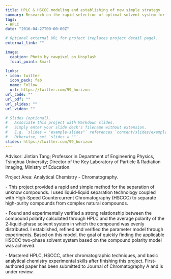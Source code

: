 ```yaml
---
title: HPLC & HSCCC modeling and establishing of new simple strategy
summary: Research on the rapid selection of optimal solvent system for HSCCC based on the HPLC polarity parameter model
tags:
- HPLC
date: "2016-04-27T00:00:00Z"

# Optional external URL for project (replaces project detail page).
external_link: ""

image:
  caption: Photo by rawpixel on Unsplash
  focal_point: Smart

links:
- icon: twitter
  icon_pack: fab
  name: Follow
  url: https://twitter.com/99_horizon
url_code: ""
url_pdf: ""
url_slides: ""
url_video: ""

# Slides (optional).
#   Associate this project with Markdown slides.
#   Simply enter your slide deck's filename without extension.
#   E.g. `slides = "example-slides"` references `content/slides/example-slides.md`.
#   Otherwise, set `slides = ""`.
slides: https://twitter.com/99_horizon
---
```


Advisor: Jintian Tang; Professor in Department of Engineering Physics, Tsinghua University; Director of the Key Laboratory of Particle & Radiation Imaging, Ministry of Education.

Project Area: Analytical Chemistry - Chromatography.

\-	This project provided a rapid and simple method for the separation of unknow compounds. I used liquid-liquid separation technology coupled with High-Speed Countercurrent Chromatography (HSCCC) to separate high-purity compounds from complex natural compounds. 

\-	Found and experimentally verified a strong relationship between the compound polarity calculated through HPLC and the average polarity of the 2-liquid-phase solvent system in which the compound was evenly distributed. I established, refined and verified the parameter model through experiments. Based on this model, the goal of quickly finding the applicable HSCCC two-phase solvent system based on the compound polarity model was achieved. 

\-	Mastered HPLC, HSCCC, other chromatographic techniques, and basic analytical chemistry experimental skills after finishing this project. First-authored paper has been submitted to Journal of Chromatography A and is under review.
